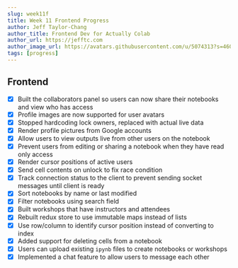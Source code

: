 ```yaml
---
slug: week11f
title: Week 11 Frontend Progress
author: Jeff Taylor-Chang
author_title: Frontend Dev for Actually Colab
author_url: https://jefftc.com
author_image_url: https://avatars.githubusercontent.com/u/5074313?s=460&u=9dc3384482173ab6e158978936d42b440155007e&v=4
tags: [progress]
---
```


## Frontend

- [x] Built the collaborators panel so users can now share their notebooks and view who has access
- [x] Profile images are now supported for user avatars
- [x] Stopped hardcoding lock owners, replaced with actual live data
- [x] Render profile pictures from Google accounts
- [x] Allow users to view outputs live from other users on the notebook
- [x] Prevent users from editing or sharing a notebook when they have read only access
- [x] Render cursor positions of active users
- [x] Send cell contents on unlock to fix race condition
- [x] Track connection status to the client to prevent sending socket messages until client is ready
- [x] Sort notebooks by name or last modified
- [x] Filter notebooks using search field
- [x] Built workshops that have instructors and attendees
- [x] Rebuilt redux store to use immutable maps instead of lists
- [x] Use row/column to identify cursor position instead of converting to index
- [x] Added support for deleting cells from a notebook
- [x] Users can upload existing `ipynb` files to create notebooks or workshops
- [x] Implemented a chat feature to allow users to message each other
